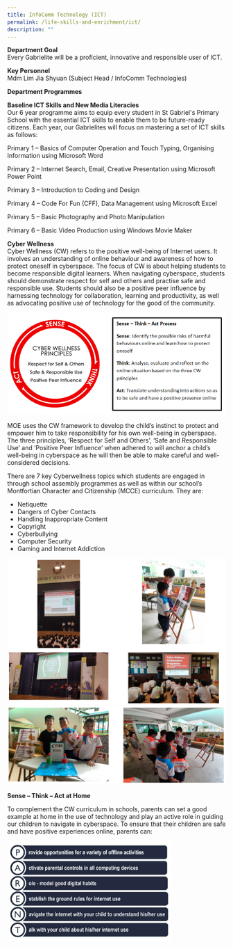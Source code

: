 ```yaml
---
title: InfoComm Technology (ICT)
permalink: /life-skills-and-enrichment/ict/
description: ""
---
```

**Department Goal**    
Every Gabrielite will be a proficient, innovative and responsible user of ICT.

**Key Personnel**   
Mdm Lim Jia Shyuan (Subject Head / InfoComm Technologies) 

  

**Department Programmes**

**Baseline ICT Skills and New Media Literacies**   
Our 6 year programme aims to equip every student in St Gabriel's Primary School with the essential ICT skills to enable them to be future-ready citizens. Each year, our Gabrielites will focus on mastering a set of ICT skills as follows: 

Primary 1 – Basics of Computer Operation and Touch Typing, Organising Information using Microsoft Word 

Primary 2 – Internet Search, Email, Creative Presentation using Microsoft Power Point 

Primary 3 – Introduction to Coding and Design

Primary 4 – Code For Fun (CFF), Data Management using Microsoft Excel

Primary 5 – Basic Photography and Photo Manipulation 

Primary 6 – Basic Video Production using Windows Movie Maker

**Cyber Wellness**   
Cyber Wellness (CW) refers to the positive well-being of Internet users. It involves an understanding of online behaviour and awareness of how to protect oneself in cyberspace. The focus of CW is about helping students to become responsible digital learners. When navigating cyberspace, students should demonstrate respect for self and others and practise safe and responsible use. Students should also be a positive peer influence by harnessing technology for collaboration, learning and productivity, as well as advocating positive use of technology for the good of the community.

![](/images/ict2.png)

MOE uses the CW framework to develop the child’s instinct to protect and empower him to take responsibility for his own well-being in cyberspace. The three principles, ‘Respect for Self and Others’, ‘Safe and Responsible Use’ and ‘Positive Peer Influence’ when adhered to will anchor a child’s well-being in cyberspace as he will then be able to make careful and well-considered decisions.

There are 7 key Cyberwellness topics which students are engaged in through school assembly programmes as well as within our school’s Montfortian Character and Citizenship (MCCE) curriculum. They are: 
* Netiquette
* Dangers of Cyber Contacts
* Handling Inappropriate Content
* Copyright
* Cyberbullying
* Computer Security
* Gaming and Internet Addiction

![](/images/ict3.png)
![](/images/ict4.png)

**Sense – Think – Act at Home** 

To complement the CW curriculum in schools, parents can set a good example at home in the use of technology and play an active role in guiding our children to navigate in cyberspace. To ensure that their children are safe and have positive experiences online, parents can:

<img src="/images/ict5.jpeg" 
     style="width:75%">